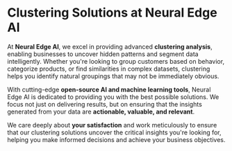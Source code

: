 # Clustering Solutions at Neural Edge AI

At **Neural Edge AI**, we excel in providing advanced **clustering analysis**, enabling businesses to uncover hidden patterns and segment data intelligently. 
Whether you're looking to group customers based on behavior, categorize products, or find similarities in complex datasets, clustering helps you identify 
natural groupings that may not be immediately obvious.

With cutting-edge **open-source AI and machine learning tools**, Neural Edge AI is dedicated to providing you with the best possible solutions.
We focus not just on delivering results, but on ensuring that the insights generated from your data are **actionable, valuable, and relevant**.

We care deeply about **your satisfaction** and work meticulously to ensure that our clustering solutions uncover the critical insights you're looking for, 
helping you make informed decisions and achieve your business objectives.
